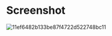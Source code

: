 # Screenshot
![11ef6482b133be87f4722d522748bc11](https://github.com/myktsk/CPAN134_Assignment/assets/22167483/f233061b-67f7-4839-b960-11b0b858a574)

